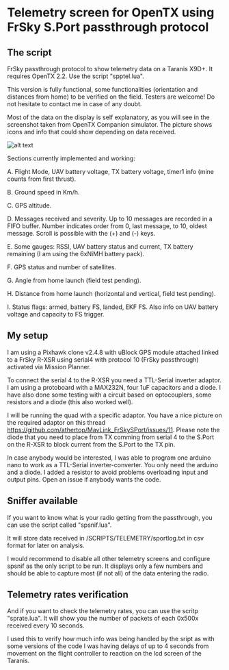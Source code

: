 # Telemetry screen for OpenTX using FrSky S.Port passthrough protocol

## The script

FrSky passthrough protocol to show telemetry data on a Taranis X9D+. It requires OpenTX 2.2. Use the script "spptel.lua".

This version is fully functional, some functionalities (orientation and distances from home) to be verified on the field. Testers are welcome! Do not hesitate to contact me in case of any doubt.

Most of the data on the display is self explanatory, as you will see in the screenshot taken from OpenTX Companion simulator. The picture shows icons and info that could show depending on data received.

![alt text](https://github.com/jplopezll/OpenTX_FrSkySPort_passthrough_0.0.1-dev/blob/master/images/layoutv002.png "Telemetry screen layout.")

Sections currently implemented and working:

A. Flight Mode, UAV battery voltage, TX battery voltage, timer1 info (mine counts from first thrust).

B. Ground speed in Km/h.

C. GPS altitude.

D. Messages received and severity. Up to 10 messages are recorded in a FIFO buffer. Number indicates order from 0, last message, to 10, oldest message. Scroll is possible with the (+) and (-) keys.

E. Some gauges: RSSI, UAV battery status and current, TX battery remaining (I am using the 6xNiMH battery pack).

F. GPS status and number of satellites.

G. Angle from home launch (field test pending).

H. Distance from home launch (horizontal and vertical, field test pending).

I. Status flags: armed, battery FS, landed, EKF FS. Also info on UAV battery voltage and capacity to FS trigger.


## My setup

I am using a Pixhawk clone v2.4.8 with uBlock GPS module attached linked to a FrSky R-XSR using serial4 with protocol 10 (FrSky passthrough) activated via Mission Planner.

To connect the serial 4 to the R-XSR you need a TTL-Serial inverter adaptor. I am using a protoboard with a MAX232N, four 1uF capacitors and a diode. I have also done some testing with a circuit based on optocouplers, some resistors and a diode (this also worked well).

I will be running the quad with a specific adaptor. You have a nice picture on the required adaptor on this thread <https://github.com/athertop/MavLink_FrSkySPort/issues/11>. Please note the diode that you need to place from TX comming from serial 4 to the S.Port on the R-XSR to block current from the S.Port to the TX pin.

In case anybody would be interested, I was able to program one arduino nano to work as a TTL-Serial inverter-converter. You only need the arduino and a diode. I added a resistor to avoid problems overloading input and output pins. Open an issue if anybody wants the code.

## Sniffer available

If you want to know what is your radio getting from the passthrough, you can use the script called "spsnif.lua".

It will store data received in /SCRIPTS/TELEMETRY/sportlog.txt in csv format for later on analysis.

I would recommend to disable all other telemetry screens and configure spsnif as the only script to be run. It displays only a few numbers and should be able to capture most (if not all) of the data entering the radio.

## Telemetry rates verification

And if you want to check the telemetry rates, you can use the scritp "sprate.lua". It will show you the number of packets of each 0x500x received every 10 seconds.

I used this to verify how much info was being handled by the sript as with some versions of the code I was having delays of up to 4 seconds from movement on the flight controller to reaction on the lcd screen of the Taranis.